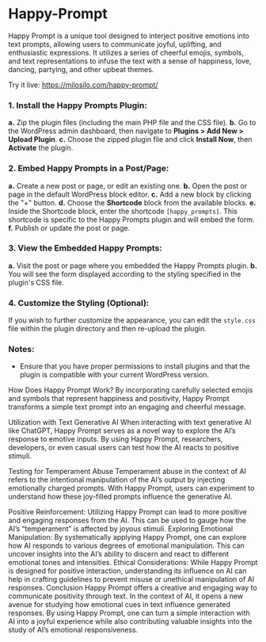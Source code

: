 # Happy-Prompt

Happy Prompt is a unique tool designed to interject positive emotions into text prompts, allowing users to communicate joyful, uplifting, and enthusiastic expressions. It utilizes a series of cheerful emojis, symbols, and text representations to infuse the text with a sense of happiness, love, dancing, partying, and other upbeat themes.

Try it live: https://milosilo.com/happy-prompt/

### 1. Install the Happy Prompts Plugin:
**a.** Zip the plugin files (including the main PHP file and the CSS file).
**b.** Go to the WordPress admin dashboard, then navigate to **Plugins > Add New > Upload Plugin**.
**c.** Choose the zipped plugin file and click **Install Now**, then **Activate** the plugin.

### 2. Embed Happy Prompts in a Post/Page:
**a.** Create a new post or page, or edit an existing one.
**b.** Open the post or page in the default WordPress block editor.
**c.** Add a new block by clicking the "+" button.
**d.** Choose the **Shortcode** block from the available blocks.
**e.** Inside the Shortcode block, enter the shortcode `[happy_prompts]`. This shortcode is specific to the Happy Prompts plugin and will embed the form.
**f.** Publish or update the post or page.

### 3. View the Embedded Happy Prompts:
**a.** Visit the post or page where you embedded the Happy Prompts plugin.
**b.** You will see the form displayed according to the styling specified in the plugin's CSS file.

### 4. Customize the Styling (Optional):
If you wish to further customize the appearance, you can edit the `style.css` file within the plugin directory and then re-upload the plugin.

### Notes:
- Ensure that you have proper permissions to install plugins and that the plugin is compatible with your current WordPress version.
  
How Does Happy Prompt Work?
By incorporating carefully selected emojis and symbols that represent happiness and positivity, Happy Prompt transforms a simple text prompt into an engaging and cheerful message.

Utilization with Text Generative AI
When interacting with text generative AI like ChatGPT, Happy Prompt serves as a novel way to explore the AI’s response to emotive inputs. By using Happy Prompt, researchers, developers, or even casual users can test how the AI reacts to positive stimuli.

Testing for Temperament Abuse
Temperament abuse in the context of AI refers to the intentional manipulation of the AI’s output by injecting emotionally charged prompts. With Happy Prompt, users can experiment to understand how these joy-filled prompts influence the generative AI.

Positive Reinforcement: Utilizing Happy Prompt can lead to more positive and engaging responses from the AI. This can be used to gauge how the AI’s “temperament” is affected by joyous stimuli.
Exploring Emotional Manipulation: By systematically applying Happy Prompt, one can explore how AI responds to various degrees of emotional manipulation. This can uncover insights into the AI’s ability to discern and react to different emotional tones and intensities.
Ethical Considerations: While Happy Prompt is designed for positive interaction, understanding its influence on AI can help in crafting guidelines to prevent misuse or unethical manipulation of AI responses.
Conclusion
Happy Prompt offers a creative and engaging way to communicate positivity through text. In the context of AI, it opens a new avenue for studying how emotional cues in text influence generated responses. By using Happy Prompt, one can turn a simple interaction with AI into a joyful experience while also contributing valuable insights into the study of AI’s emotional responsiveness.
